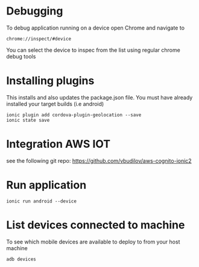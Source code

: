# Debugging

To debug application running on a device open Chrome and navigate to
```
chrome://inspect/#device
```
You can select the device to inspec from the list using regular chrome debug tools

# Installing plugins

This installs and also updates the package.json file. You must have already
installed your target builds (i.e android)

```
ionic plugin add cordova-plugin-geolocation --save
ionic state save
```

# Integration AWS IOT
see the following git repo: https://github.com/vbudilov/aws-cognito-ionic2

# Run application
```
ionic run android --device
```

# List devices connected to machine
To see which mobile devices are available to deploy to from your host machine
```
adb devices
```
